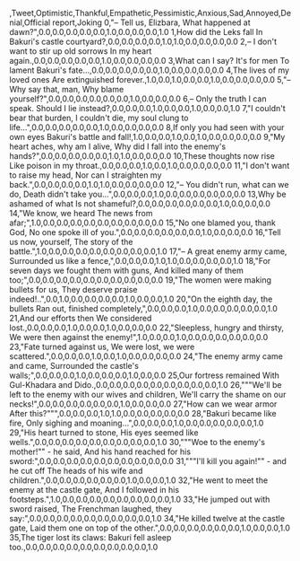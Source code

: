 ,Tweet,Optimistic,Thankful,Empathetic,Pessimistic,Anxious,Sad,Annoyed,Denial,Official report,Joking
0,"– Tell us, Elizbara, What happened at dawn?",0.0,0.0,0.0,0.0,0.0,1.0,0.0,0.0,0.0,1.0
1,How did the Leks fall In Bakuri's castle courtyard?,0.0,0.0,0.0,0.0,1.0,1.0,0.0,0.0,0.0,0.0
2,– I don't want to stir up old sorrows In my heart again.,0.0,0.0,0.0,0.0,0.0,1.0,0.0,0.0,0.0,0.0
3,What can I say? It's for men To lament Bakuri's fate...,0.0,0.0,0.0,0.0,0.0,1.0,0.0,0.0,0.0,0.0
4,The lives of my loved ones Are extinguished forever.,1.0,0.0,1.0,0.0,0.0,1.0,0.0,0.0,0.0,0.0
5,"– Why say that, man, Why blame yourself?",0.0,0.0,0.0,0.0,0.0,0.0,1.0,0.0,0.0,0.0
6,– Only the truth I can speak. Should I lie instead?,0.0,0.0,0.0,1.0,0.0,0.0,1.0,0.0,0.0,1.0
7,"I couldn't bear that burden, I couldn't die, my soul clung to life...",0.0,0.0,0.0,0.0,0.0,1.0,0.0,0.0,0.0,0.0
8,If only you had seen with your own eyes Bakuri's battle and fall!,1.0,0.0,0.0,1.0,0.0,1.0,0.0,0.0,0.0,0.0
9,"My heart aches, why am I alive, Why did I fall into the enemy's hands?",0.0,0.0,0.0,0.0,0.0,1.0,1.0,0.0,0.0,0.0
10,These thoughts now rise Like poison in my throat.,0.0,0.0,0.0,1.0,0.0,1.0,0.0,0.0,0.0,0.0
11,"I don't want to raise my head, Nor can I straighten my back.",0.0,0.0,0.0,0.0,1.0,1.0,0.0,0.0,0.0,0.0
12,"– You didn't run, what can we do, Death didn't take you...",0.0,0.0,0.0,1.0,0.0,0.0,0.0,0.0,0.0,0.0
13,Why be ashamed of what Is not shameful?,0.0,0.0,0.0,0.0,0.0,0.0,1.0,0.0,0.0,0.0
14,"We know, we heard The news from afar;",1.0,0.0,0.0,0.0,0.0,0.0,0.0,0.0,0.0,0.0
15,"No one blamed you, thank God, No one spoke ill of you.",0.0,0.0,0.0,0.0,0.0,0.0,1.0,0.0,0.0,0.0
16,"Tell us now, yourself, The story of the battle.",1.0,0.0,0.0,0.0,0.0,0.0,0.0,0.0,0.0,1.0
17,"– A great enemy army came, Surrounded us like a fence,",0.0,0.0,0.0,1.0,1.0,0.0,0.0,0.0,0.0,1.0
18,"For seven days we fought them with guns, And killed many of them too;",0.0,0.0,0.0,0.0,0.0,0.0,0.0,0.0,0.0,0.0
19,"The women were making bullets for us, They deserve praise indeed!..",0.0,1.0,0.0,0.0,0.0,0.0,1.0,0.0,0.0,1.0
20,"On the eighth day, the bullets Ran out, finished completely,",0.0,0.0,0.0,1.0,0.0,0.0,0.0,0.0,0.0,1.0
21,And our efforts then We considered lost.,0.0,0.0,0.0,1.0,0.0,0.0,1.0,0.0,0.0,0.0
22,"Sleepless, hungry and thirsty, We were then against the enemy!",1.0,0.0,0.0,1.0,0.0,0.0,0.0,0.0,0.0,0.0
23,"Fate turned against us, We were lost, we were scattered.",0.0,0.0,0.0,1.0,0.0,1.0,0.0,0.0,0.0,0.0
24,"The enemy army came and came, Surrounded the castle's walls;",0.0,0.0,0.0,1.0,0.0,0.0,0.0,1.0,0.0,0.0
25,Our fortress remained With Gul-Khadara and Dido.,0.0,0.0,0.0,0.0,0.0,0.0,0.0,0.0,0.0,1.0
26,"""We'll be left to the enemy with our wives and children, We'll carry the shame on our necks!",0.0,0.0,0.0,0.0,0.0,0.0,1.0,0.0,0.0,0.0
27,"How can we wear armor After this?""",0.0,0.0,0.0,1.0,1.0,0.0,0.0,0.0,0.0,0.0
28,"Bakuri became like fire, Only sighing and moaning...",0.0,0.0,0.0,1.0,0.0,0.0,0.0,0.0,0.0,1.0
29,"His heart turned to stone, His eyes seemed like wells.",0.0,0.0,0.0,0.0,0.0,0.0,0.0,0.0,0.0,1.0
30,"""Woe to the enemy's mother!"" - he said, And his hand reached for his sword:",0.0,0.0,0.0,0.0,0.0,0.0,0.0,0.0,0.0,0.0
31,"""I'll kill you again!"" - and he cut off The heads of his wife and children.",0.0,0.0,0.0,0.0,0.0,0.0,1.0,0.0,0.0,1.0
32,"He went to meet the enemy at the castle gate, And I followed in his footsteps.",1.0,0.0,0.0,0.0,0.0,0.0,0.0,0.0,0.0,1.0
33,"He jumped out with sword raised, The Frenchman laughed, they say:",0.0,0.0,0.0,0.0,0.0,0.0,0.0,0.0,0.0,1.0
34,"He killed twelve at the castle gate, Laid them one on top of the other.",0.0,0.0,0.0,0.0,0.0,0.0,1.0,0.0,0.0,1.0
35,The tiger lost its claws: Bakuri fell asleep too.,0.0,0.0,0.0,0.0,0.0,0.0,0.0,0.0,0.0,1.0
